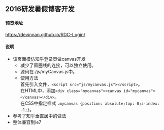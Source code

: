 ## 2016研发暑假博客开发

#### 预览地址
https://devinnan.github.io/RDC-Login/

#### 说明

- 该页面模仿知乎登录页做canvas开发  
    - 减少了圆圈线的连接，可以独立使用。  
    - 源码在./js/myCanvas.js中。  
    - 使用方法  
    首先引入文件，```<script src="js/mycanvas.js"></script>```。  
    在HTML中，添加```<div class="mycanvas"><canvas id="mycanvas"></canvas></div>```。  
    在CSS中指定样式 ```.mycanvas {position: absolute;top: 0;z-index: -1;}```。
- 参考了知乎垂直居中的做法
- 整体兼容到ie7


